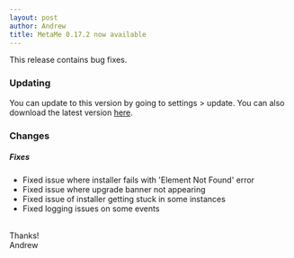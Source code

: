 ```yaml
---
layout: post
author: Andrew
title: MetaMe 0.17.2 now available
---
```


This release contains bug fixes.

### Updating

You can update to this version by going to settings > update.  You can also download the latest version [here](/download.html).

### Changes

##### Fixes
- Fixed issue where installer fails with 'Element Not Found' error
- Fixed issue where upgrade banner not appearing
- Fixed issue of installer getting stuck in some instances
- Fixed logging issues on some events

<br/>
Thanks!
<br/>
Andrew